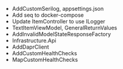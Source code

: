 * AddCustomSerilog, appsettings.json
* Add seq to docker-compose
* Update ItemController to use ILogger
* TextItemViewModel, GeneralReturnValues
* AddInvalidModelStateResponseFactory
* Infrastructure.Api
* AddDaprClient
* AddCustomHealthChecks
* MapCustomHealthChecks